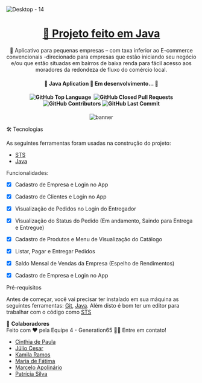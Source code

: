 
![Desktop - 14](https://github.com/JayCesar/SuperEats65/assets/44206400/3cc28e8d-4b4c-4bed-88f9-07cb7ab87511)

<h1 align="center">
    <a href="[https://www.java.com/pt-BR/]/">🔗 Projeto feito em Java </a>
</h1>

<p align="center">🚀 Aplicativo para pequenas empresas – com taxa inferior ao E-commerce convencionais -direcionado para empresas que estão iniciando seu negócio e/ou que estão situadas em bairros de baixa renda para fácil acesso aos moradores da redondeza de fluxo do comércio local.
</p>

<h4 align="center"> 
	🚧  Java Aplication 🚀 Em desenvolvimento...  🚧
</h4>

<h4 align="center"> 
	<img alt="GitHub Top Language" src="https://img.shields.io/github/languages/top/JayCesar/SuperEats65" />
	<img alt="" src="https://img.shields.io/github/repo-size/JayCesar/SuperEats65" />
	<img alt="GitHub Closed Pull Requests" src="https://img.shields.io/github/issues-pr-closed/JayCesar/SuperEats65" />
	<img alt="GitHub Contributors" src="https://img.shields.io/github/contributors/JayCesar/SuperEats65" />
	<img alt="GitHub Last Commit" src="https://img.shields.io/github/last-commit/JayCesar/SuperEats65" />
</h4>

<p align="center">
<img alt="banner" align="center" src="http://img.shields.io/static/v1?label=STATUS&message=%20FINISHED&color=GREEN&style=for-the-badge" />
</p>
 🛠 Tecnologias

As seguintes ferramentas foram usadas na construção do projeto:

- [STS](https://spring.io/tools)
- [Java](https://www.java.com/pt-BR/)


 Funcionalidades:

- [x] Cadastro de Empresa e Login no App
- [x] Cadastro de Clientes e Login no App
- [x] Visualização de Pedidos no Login do Entregador
- [x] Visualização do Status do Pedido (Em andamento, Saindo para Entrega e Entregue)
- [x] Cadastro de Produtos e Menu de Visualização do Catálogo
- [x] Listar, Pagar e Entregar Pedidos
- [x] Saldo Mensal de Vendas da Empresa (Espelho de Rendimentos)
- [x] Cadastro de Empresa e Login no App



 Pré-requisitos

Antes de começar, você vai precisar ter instalado em sua máquina as seguintes ferramentas:
[Git](https://git-scm.com), [Java](https://www.java.com/pt-BR/). 
Além disto é bom ter um editor para trabalhar com o código como [STS](https://spring.io/tools)


🚀 **Colaboradores**
</br>
Feito com ❤️ pela Equipe 4 - Generation65 👋🏽 Entre em contato!
</br>
- [Cinthia de Paula](https://github.com/cinthiadepaula)
- [Júlio Cesar](https://github.com/JayCesar)
- [Kamila Ramos](https://github.com/kmikazze)
- [Maria de Fátima](https://github.com/Maria621)
- [Marcelo Apolinário](https://github.com/whoamiApolo)
- [Patrícia Silva](https://github.com/ppfsil)


